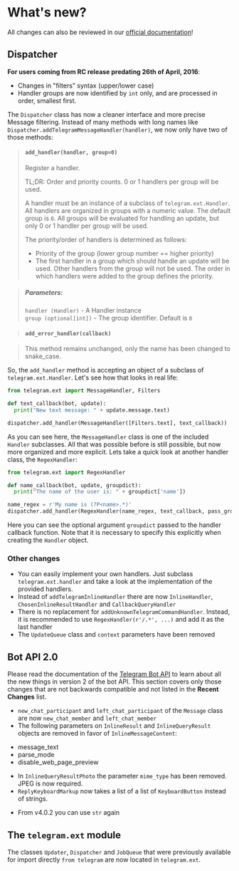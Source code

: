 # What's new?
All changes can also be reviewed in our [official documentation](http://python-telegram-bot.readthedocs.io/)!
## Dispatcher

**For users coming from RC release predating 26th of April, 2016**: 
- Changes in "filters" syntax (upper/lower case)
- Handler groups are now identified by `int` only, and are processed in order, smallest first.

The `Dispatcher` class has now a cleaner interface and more precise Message filtering. Instead of many methods with long names like `Dispatcher.addTelegramMessageHandler(handler)`, we now only have two of those methods:

> #### `add_handler(handler, group=0)`
> Register a handler.
>
> TL;DR: Order and priority counts. 0 or 1 handlers per group will be used.
>
> A handler must be an instance of a subclass of `telegram.ext.Handler`. All handlers are organized in groups with a numeric value. The default group is `0`. All groups will be evaluated for handling an update, but only 0 or 1 handler per group will be used.
>
> The priority/order of handlers is determined as follows:
>
> - Priority of the group (lower group number == higher priority)
> - The first handler in a group which should handle an update will be used. Other handlers from the group will not be used. The order in which handlers were added to the group defines the priority.

> ##### Parameters:
> `handler (Handler)` - A Handler instance  
> `group (optional[int])` - The group identifier. Default is `0`

> #### `add_error_handler(callback)`

> This method remains unchanged, only the name has been changed to snake_case.

So, the `add_handler` method is accepting an object of a subclass of `telegram.ext.Handler`. Let's see how that looks in real life:

```python
from telegram.ext import MessageHandler, Filters

def text_callback(bot, update):
  print("New text message: " + update.message.text)

dispatcher.add_handler(MessageHandler([Filters.text], text_callback))
```

As you can see here, the `MessageHandler` class is one of the included `Handler` subclasses. All that was possible before is still possible, but now more organized and more explicit. Lets take a quick look at another handler class, the `RegexHandler`:

```python
from telegram.ext import RegexHandler

def name_callback(bot, update, groupdict):
  print("The name of the user is: " + groupdict['name'])

name_regex = r'My name is (?P<name>.*)'
dispatcher.add_handler(RegexHandler(name_regex, text_callback, pass_groupdict=True))
```
Here you can see the optional argument `groupdict` passed to the handler callback function. Note that it is necessary to specify this explicitly when creating the `Handler` object.

### Other changes
* You can easily implement your own handlers. Just subclass `telegram.ext.handler` and take a look at the implementation of the provided handlers.
* Instead of `addTelegramInlineHandler` there are now `InlineHandler`, `ChosenInlineResultHandler` and `CallbackQueryHandler`
* There is no replacement for `addUnknownTelegramCommandHandler`. Instead, it is recommended to use `RegexHandler(r'/.*', ...)` and add it as the last handler
* The `UpdateQueue` class and `context` parameters have been removed

## Bot API 2.0

Please read the documentation of the [Telegram Bot API](https://core.telegram.org/bots/api#recent-changes) to learn about all the new things in version 2 of the bot API. This section covers only those changes that are not backwards compatible and not listed in the **Recent Changes** list.

* `new_chat_participant` and `left_chat_participant` of the `Message` class are now `new_chat_member` and `left_chat_member`
* The following parameters on `InlineResult` and `InlineQueryResult` objects are removed in favor of `InlineMessageContent`:
 - message_text
 - parse_mode
 - disable_web_page_preview
* In `InlineQueryResultPhoto` the parameter `mime_type` has been removed. JPEG is now required.
* `ReplyKeyboardMarkup` now takes a list of a list of `KeyboardButton` instead of strings.
 - From v4.0.2 you can use `str` again

## The `telegram.ext` module

The classes `Updater`, `Dispatcher` and `JobQueue` that were previously available for import directly `from telegram` are now located in `telegram.ext`.